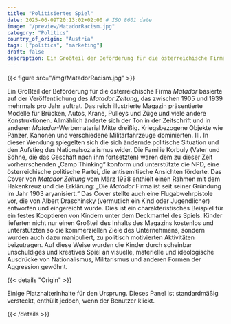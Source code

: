 ```yaml
---
title: "Politisiertes Spiel"
date: 2025-06-09T20:13:02+02:00 # ISO 8601 date
image: "/preview/MatadorRacism.jpg"
category: "Politics"
country_of_origin: "Austria"
tags: ["politics", "marketing"]
draft: false
description: Ein Großteil der Beförderung für die österreichische Firma *Matador*...
---
```




{{< figure src="/img/MatadorRacism.jpg" >}}

Ein Großteil der Beförderung für die österreichische Firma *Matador* basierte auf der Veröffentlichung des *Matador Zeitung*, das zwischen 1905 und 1939 mehrmals pro Jahr auftrat. Das reich illustrierte Magazin präsentierte Modelle für Brücken, Autos, Krane, Pulleys und Züge und viele andere Konstruktionen. Allmählich änderte sich der Ton in der Zeitschrift und in anderen *Matador*-Werbematerial Mitte dreißig. Kriegsbezogene Objekte wie Panzer, Kanonen und verschiedene Militärfahrzeuge dominierten. III. In dieser Wendung spiegelten sich die sich ändernde politische Situation und den Aufstieg des Nationalsozialismus wider. Die Familie Korbuly (Vater und Söhne, die das Geschäft nach ihm fortsetzten) waren dem zu dieser Zeit vorherrschenden „Camp Thinking“ konform und unterstützte die NPD, eine österreichische politische Partei, die antisemitische Ansichten förderte. Das Cover von *Matador Zeitung* vom März 1938 enthielt einen Rahmen mit dem Hakenkreuz und die Erklärung: „Die *Matador* Firma ist seit seiner Gründung im Jahr 1903 aryanisiert.“ Das Cover stellte auch eine Flugabwehrpistole vor, die von Albert Draschinsky (vermutlich ein Kind oder Jugendlicher) entworfen und eingereicht wurde. Dies ist ein charakteristisches Beispiel für ein festes Kooptieren von Kindern unter dem Deckmantel des Spiels. Kinder lieferten nicht nur einen Großteil des Inhalts des Magazins kostenlos und unterstützten so die kommerziellen Ziele des Unternehmens, sondern wurden auch dazu manipuliert, zu politisch motivierten Aktivitäten beizutragen. Auf diese Weise wurden die Kinder durch scheinbar unschuldiges und kreatives Spiel an visuelle, materielle und ideologische Ausdrücke von Nationalismus, Militarismus und anderen Formen der Aggression gewöhnt.

{{< details "Origin" >}}

Einige Platzhalterinhalte für den Ursprung. Dieses Panel ist standardmäßig versteckt, enthüllt jedoch, wenn der Benutzer klickt.

{{< /details >}}

